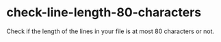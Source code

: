 # check-line-length-80-characters
Check if the length of the lines in your file is at most 80 characters or not.
